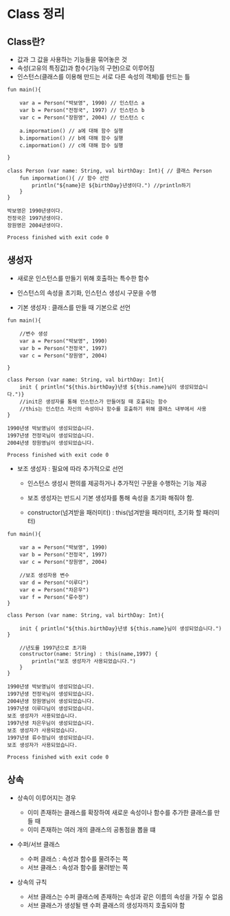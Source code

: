 # Class 정리

## Class란?

- 값과 그 값을 사용하는 기능들을 묶어놓은 것
- 속성(고유의 특징값)과 함수(기능의 구현)으로 이루어짐
- 인스턴스(클래스를 이용해 만드는 서로 다른 속성의 객체)를 만드는 틀

```
fun main(){

    var a = Person("박보영", 1990) // 인스턴스 a
    var b = Person("전정국", 1997) // 인스턴스 b
    var c = Person("장원영", 2004) // 인스턴스 c

    a.impormation() // a에 대해 함수 실행
    b.impormation() // b에 대해 함수 실행
    c.impormation() // c에 대해 함수 실행

}

class Person (var name: String, val birthDay: Int){ // 클래스 Person 
    fun impormation(){ // 함수 선언
        println("${name}은 ${birthDay}년생이다.") //println하기
    }
}
```

```
박보영은 1990년생이다.
전정국은 1997년생이다.
장원영은 2004년생이다.

Process finished with exit code 0
```





## 생성자

- 새로운 인스턴스를 만들기 위해 호출하는 특수한 함수
- 인스턴스의 속성을 초기화, 인스턴스 생성시 구문을 수행

- 기본 생성자 : 클래스를 만들 때 기본으로 선언

```
fun main(){
	
	//변수 생성
    var a = Person("박보영", 1990)
    var b = Person("전정국", 1997)
    var c = Person("장원영", 2004)

}

class Person (var name: String, val birthDay: Int){
    init { println("${this.birthDay}년생 ${this.name}님이 생성되었습니다.")}
    //init은 생성자를 통해 인스턴스가 만들어질 때 호출되는 함수
    //this는 인스턴스 자신의 속성이나 함수를 호출하기 위해 클래스 내부에서 사용
}
```

```
1990년생 박보영님이 생성되었습니다.
1997년생 전정국님이 생성되었습니다.
2004년생 장원영님이 생성되었습니다.

Process finished with exit code 0
```

- 보조 생성자 :  필요에 따라 추가적으로 선언

  - 인스턴스 생성시 편의를 제공하거나 추가적인 구문을 수행하는 기능 제공

  - 보조 생성자는 반드시 기본 생성자를 통해 속성을 초기화 해줘야 함.

  - constructor(넘겨받을 패러미터) : this(넘겨받을 패러미터, 초기화 할 패러미터)

```
fun main(){

    var a = Person("박보영", 1990)
    var b = Person("전정국", 1997)
    var c = Person("장원영", 2004)

	//보조 생성자용 변수
    var d = Person("이루다")
    var e = Person("차은우")
    var f = Person("류수정")
}

class Person (var name: String, val birthDay: Int){
    
    init { println("${this.birthDay}년생 ${this.name}님이 생성되었습니다.") }
    
    //년도를 1997년으로 초기화
    constructor(name: String) : this(name,1997) {
        println("보조 생성자가 사용되었습니다.")
    }    
}
```

```
1990년생 박보영님이 생성되었습니다.
1997년생 전정국님이 생성되었습니다.
2004년생 장원영님이 생성되었습니다.
1997년생 이루다님이 생성되었습니다.
보조 생성자가 사용되었습니다.
1997년생 차은우님이 생성되었습니다.
보조 생성자가 사용되었습니다.
1997년생 류수정님이 생성되었습니다.
보조 생성자가 사용되었습니다.

Process finished with exit code 0
```





## 상속

- 상속이 이루어지는 경우
  - 이미 존재하는 클래스를 확장하여 새로운 속성이나 함수를 추가한 클래스를 만들 때
  - 이미 존재하는 여러 개의 클래스의 공통점을 뽑을 떄

- 수퍼/서브 클래스
  - 수퍼 클래스 : 속성과 함수를 물려주는 쪽
  - 서브 클래스 : 속성과 함수를 물려받는 쪽

- 상속의 규칙
  - 서브 클래스는 수퍼 클래스에 존재하는 속성과 같은 이름의 속성을 가질 수 없음
  - 서브 클래스가 생성될 땐 수퍼 클래스의 생성자까지 호출되야 함